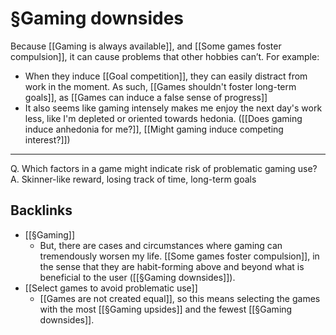 # §Gaming downsides
Because [[Gaming is always available]], and [[Some games foster compulsion]], it can cause problems that other hobbies can’t. For example:

* When they induce [[Goal competition]], they can easily distract from work in the moment. As such, [[Games shouldn't foster long-term goals]], as [[Games can induce a false sense of progress]]
* It also seems like gaming intensely makes me enjoy the next day's work less, like I'm depleted or oriented towards hedonia. ([[Does gaming induce anhedonia for me?]], [[Might gaming induce competing interest?]])

---

Q. Which factors in a game might indicate risk of problematic gaming use?
A. Skinner-like reward, losing track of time, long-term goals

## Backlinks
* [[§Gaming]]
	* But, there are cases and circumstances where gaming can tremendously worsen my life. [[Some games foster compulsion]], in the sense that they are habit-forming above and beyond what is beneficial to the user ([[§Gaming downsides]]).
* [[Select games to avoid problematic use]]
	* [[Games are not created equal]], so this means selecting the games with the most [[§Gaming upsides]] and the fewest [[§Gaming downsides]]. 

<!-- #p1 -->

<!-- {BearID:45BA1382-4807-4865-B641-31BE1272B6FA-43097-00002E8A197B13BE} -->
